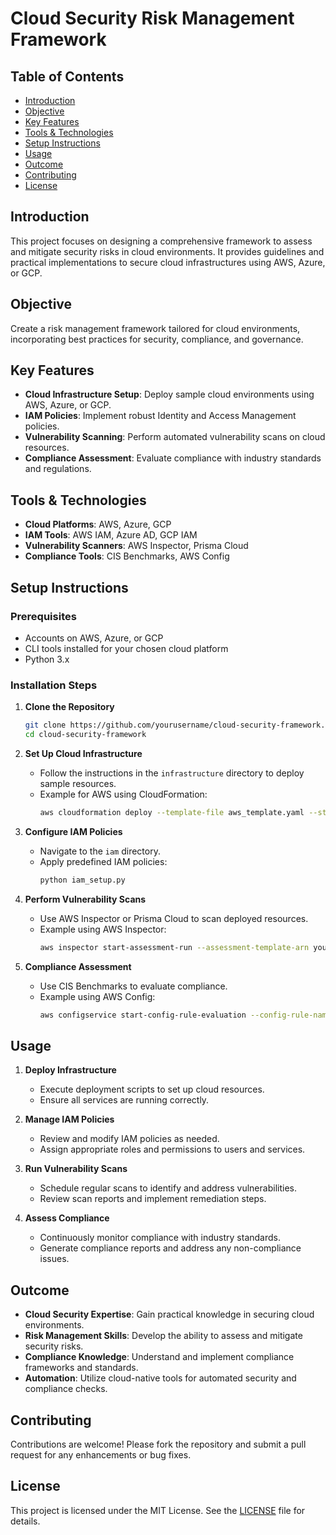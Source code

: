 # Cloud Security Risk Management Framework

## Table of Contents
- [Introduction](#introduction)
- [Objective](#objective)
- [Key Features](#key-features)
- [Tools & Technologies](#tools--technologies)
- [Setup Instructions](#setup-instructions)
- [Usage](#usage)
- [Outcome](#outcome)
- [Contributing](#contributing)
- [License](#license)

## Introduction
This project focuses on designing a comprehensive framework to assess and mitigate security risks in cloud environments. It provides guidelines and practical implementations to secure cloud infrastructures using AWS, Azure, or GCP.

## Objective
Create a risk management framework tailored for cloud environments, incorporating best practices for security, compliance, and governance.

## Key Features
- **Cloud Infrastructure Setup**: Deploy sample cloud environments using AWS, Azure, or GCP.
- **IAM Policies**: Implement robust Identity and Access Management policies.
- **Vulnerability Scanning**: Perform automated vulnerability scans on cloud resources.
- **Compliance Assessment**: Evaluate compliance with industry standards and regulations.

## Tools & Technologies
- **Cloud Platforms**: AWS, Azure, GCP
- **IAM Tools**: AWS IAM, Azure AD, GCP IAM
- **Vulnerability Scanners**: AWS Inspector, Prisma Cloud
- **Compliance Tools**: CIS Benchmarks, AWS Config

## Setup Instructions

### Prerequisites
- Accounts on AWS, Azure, or GCP
- CLI tools installed for your chosen cloud platform
- Python 3.x

### Installation Steps

1. **Clone the Repository**
    ```bash
    git clone https://github.com/yourusername/cloud-security-framework.git
    cd cloud-security-framework
    ```

2. **Set Up Cloud Infrastructure**
    - Follow the instructions in the `infrastructure` directory to deploy sample resources.
    - Example for AWS using CloudFormation:
        ```bash
        aws cloudformation deploy --template-file aws_template.yaml --stack-name cloud-security-stack
        ```

3. **Configure IAM Policies**
    - Navigate to the `iam` directory.
    - Apply predefined IAM policies:
        ```bash
        python iam_setup.py
        ```

4. **Perform Vulnerability Scans**
    - Use AWS Inspector or Prisma Cloud to scan deployed resources.
    - Example using AWS Inspector:
        ```bash
        aws inspector start-assessment-run --assessment-template-arn your_template_arn
        ```

5. **Compliance Assessment**
    - Use CIS Benchmarks to evaluate compliance.
    - Example using AWS Config:
        ```bash
        aws configservice start-config-rule-evaluation --config-rule-name cis-aws-foundations-benchmark
        ```

## Usage

1. **Deploy Infrastructure**
    - Execute deployment scripts to set up cloud resources.
    - Ensure all services are running correctly.

2. **Manage IAM Policies**
    - Review and modify IAM policies as needed.
    - Assign appropriate roles and permissions to users and services.

3. **Run Vulnerability Scans**
    - Schedule regular scans to identify and address vulnerabilities.
    - Review scan reports and implement remediation steps.

4. **Assess Compliance**
    - Continuously monitor compliance with industry standards.
    - Generate compliance reports and address any non-compliance issues.

## Outcome
- **Cloud Security Expertise**: Gain practical knowledge in securing cloud environments.
- **Risk Management Skills**: Develop the ability to assess and mitigate security risks.
- **Compliance Knowledge**: Understand and implement compliance frameworks and standards.
- **Automation**: Utilize cloud-native tools for automated security and compliance checks.

## Contributing
Contributions are welcome! Please fork the repository and submit a pull request for any enhancements or bug fixes.

## License
This project is licensed under the MIT License. See the [LICENSE](LICENSE) file for details.
